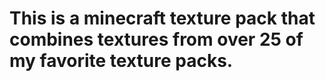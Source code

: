 # This is a minecraft texture pack that combines textures from over 25 of my favorite texture packs.
